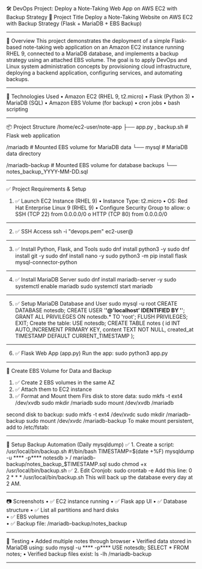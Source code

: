 🛠 DevOps Project: Deploy a Note-Taking Web App on AWS EC2 with Backup Strategy
📘 Project Title
Deploy a Note-Taking Website on AWS EC2 with Backup Strategy (Flask + MariaDB + EBS Backup)
________________________________________
🎯 Overview
This project demonstrates the deployment of a simple Flask-based note-taking web application on an Amazon EC2 instance running RHEL 9, connected to a MariaDB database, and implements a backup strategy using an attached EBS volume. The goal is to apply DevOps and Linux system administration concepts by provisioning cloud infrastructure, deploying a backend application, configuring services, and automating backups.
________________________________________
🧰 Technologies Used
•	Amazon EC2 (RHEL 9, t2.micro)
•	Flask (Python 3)
•	MariaDB (SQL)
•	Amazon EBS Volume (for backup)
•	cron jobs
•	bash scripting
________________________________________
📦 Project Structure
/home/ec2-user/note-app
├── app.py , backup.sh        # Flask web application

/mariadb                      # Mounted EBS volume for MariaDB data
└── mysql                     # MariaDB data directory

/mariadb-backup               # Mounted EBS volume for database backups
└── notes_backup_YYYY-MM-DD.sql
________________________________________
✅  Project Requirements & Setup
1. ✅  Launch EC2 Instance (RHEL 9)
•	Instance Type: t2.micro
•	OS: Red Hat Enterprise Linux 9 (RHEL 9)
•	Configure Security Group to allow:
o	SSH (TCP 22) from 0.0.0.0/0
o	HTTP (TCP 80) from 0.0.0.0/0
________________________________________
2. ✅  SSH Access
ssh -i "devops.pem" ec2-user@<your-ec2-public-dns>
________________________________________
3. ✅  Install Python, Flask, and Tools
sudo dnf install python3 -y
sudo dnf install git -y
sudo dnf install nano -y
sudo python3 -m pip install flask mysql-connector-python
________________________________________
4. ✅  Install MariaDB Server
sudo dnf install mariadb-server -y
sudo systemctl enable mariadb
sudo systemctl start mariadb
________________________________________
5. ✅  Setup MariaDB Database and User
sudo mysql -u root
CREATE DATABASE notesdb;
CREATE USER '****'@'localhost’ IDENTIFIED BY '****';
GRANT ALL PRIVILEGES ON notesdb.* TO 'root';
FLUSH PRIVILEGES;
EXIT;
Create the table:
USE notesdb;
CREATE TABLE notes (
  id INT AUTO_INCREMENT PRIMARY KEY,
  content TEXT NOT NULL,
  created_at TIMESTAMP DEFAULT CURRENT_TIMESTAMP
);
________________________________________
6. ✅  Flask Web App (app.py)
Run the app:
sudo python3 app.py
________________________________________
💾 Create EBS Volume for Data and Backup
1. ✅  Create 2 EBS volumes in the same AZ
2. ✅  Attach them to EC2 instance  
3. ✅  Format and Mount them
Firs disk to store data:
sudo mkfs -t ext4 /dev/xvdb
sudo mkdir /mariadb
sudo mount /dev/xvdb /mariadb

second disk to backup:
sudo mkfs -t ext4 /dev/xvdc
sudo mkdir /mariadb-backup
sudo mount /dev/xvdc /mariadb-backup
To make mount persistent, add to /etc/fstab:
________________________________________
🔁 Setup Backup Automation (Daily mysqldump)
✅  1. Create a script: /usr/local/bin/backup.sh
#!/bin/bash
TIMESTAMP=$(date +%F)
mysqldump -u **** -p**** notesdb > / mariadb-backup/notes_backup_$TIMESTAMP.sql
sudo chmod +x /usr/local/bin/backup.sh
✅  2. Edit Cronjob:
sudo crontab -e
Add this line:
0 2 * * * /usr/local/bin/backup.sh
This will back up the database every day at 2 AM.
________________________________________
📷 Screenshots 
•	✅  EC2 instance running 
•	✅  Flask app UI
•	✅  Database structure
•	✅  List all partitions and hard disks  
•	✅  EBS volumes  
•	✅  Backup file: /mariadb-backup/notes_backup
 
________________________________________
🧪 Testing
•	Added multiple notes through browser
•	Verified data stored in MariaDB using:
sudo mysql -u **** -p****
USE notesdb;
SELECT * FROM notes;
•	Verified backup files exist:
ls -lh /mariadb-backup
________________________________________

